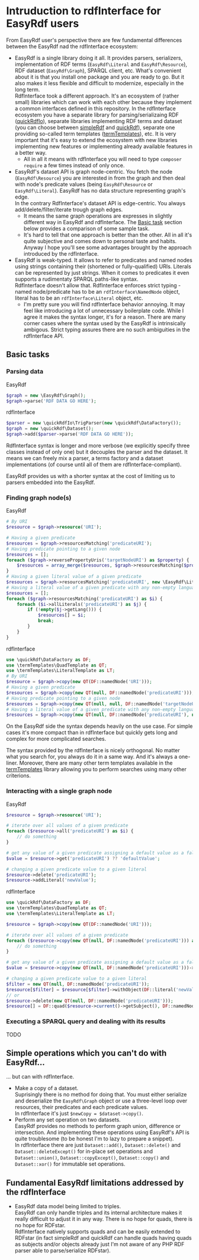 # Intruduction to rdfInterface for EasyRdf users

From EasyRdf user's perspective there are few fundamental differences between the EasyRdf nad the rdfInterface ecosystem:

* EasyRdf is a single library doing it all. It provides parsers, serializers, implementation of RDF terms (`EasyRdf\Literal` and `EasyRdf\Resource`), RDF dataset (`EasyRdf\Graph`), SPARQL client, etc.
  What's convenient about it is that you install one package and you are ready to go. But it also makes it less flexible and difficult to modernize, especially in the long term.  
  RdfInterface took a different approach. It's an ecosystem of (rather small) libraries which can work with each other because they implement a common interfaces defined in this repository.
  In the rdfInterface ecosystem you have a separate library for parsing/serializaing RDF ([quickRdfIo](https://github.com/sweetrdf/quickRdfIo)), separate libraries implementing RDF terms and dataset (you can choose between [simpleRdf](https://github.com/sweetrdf/simpleRdf) and [quickRdf](https://github.com/sweetrdf/quickRdf)), separate one providing so-called term templates ([termTemplates](https://github.com/sweetrdf/termTemplates)), etc. It is very important that it's easy to extend the ecosystem with new libraries implementing new features or implementing already available features in a better way.  
    *  All in all it means with rdfInterface you will need to type `composer require` a few times instead of only once.
* EasyRdf's dataset API is graph node-centric. You fetch the node (`EasyRdf\Resource`) you are interested in from the graph and then deal with node's predicate values (being `EasyRdf\Resource` or `EasyRdf\Literal`). EasyRdf has no data structure representing graph's edge.  
  In the contrary RdfInterface's dataset API is edge-centric. You always add/delete/filter/iterate trough graph edges.  
    * It means the same graph operations are expresses in slightly different way in EasyRdf and rdfInterface.
      The [Basic task](#basic-tasks) section below provides a comparison of some sample task.
    * It's hard to tell that one approach is better than the other. All in all it's quite subjective and comes down to personal taste and habits.
      Anyway I hope you'll see some advantages brought by the approach introduced by the rdfInterface.
* EasyRdf is weak-typed. It allows to refer to predicates and named nodes using strings containing their (shortened or fully-qualified) URIs.
  Literals can be represented by just strings.
  When it comes to predicates it even supports a rudimentaty SPARQL paths-like syntax.  
  RdfInterface doesn't allow that. RdfInterface enforces strict typing - named node/predicate has to be an `rdfInterface\NamedNode` object, literal has to be an `rdfInterface\Literal` object, etc.
    * I'm pretty sure you will find rdfInterface behavior annoying.
      It may feel like introducing a lot of unnecessary boilerplate code.
      While I agree it makes the syntax longer, it's for a reason.
      There are many corner cases where the syntax used by the EasyRdf is intrinsically ambigous.
      Strict typing assures there are no such ambiguities in the rdfInterface API.

## Basic tasks

### Parsing data

EasyRdf

```php
$graph = new \EasyRdf\Graph();
$graph->parse('RDF DATA GO HERE');
```

rdfInterface

```php
$parser = new \quickRdfIo\TrigParser(new \quickRdf\DataFactory());
$graph = new \quickRdf\Dataset();
$graph->add($parser->parse('RDF DATA GO HERE'));
```

RdfInterface syntax is longer and more verbose (we explicitly specify three classes instead of only one) but it decouples the parser and the dataset. It means we can freely mix a parser, a terms factory and a dataset implementations (of course until all of them are rdfInterface-compliant).

EasyRdf provides us with a shorter syntax at the cost of limiting us to parsers embedded into the EasyRdf.

### Finding graph node(s)

EasyRdf

```php
# By URI
$resource = $graph->resource('URI');

# Having a given predicate
$resources = $graph->resourcesMatching('predicateURI');
# Having predicate pointing to a given node
$resources = [];
foreach ($graph->reversePropertyUris('targetNodeURI') as $property) {
    $resources = array_merge($resources, $graph->resourcesMatching($property, $graph->resource('targetNodeURI')));
}
# Having a given literal value of a given predicate
$resources = $graph->resourcesMatching('predicateURI', new \EasyRdf\Literal('value'));
# Having a literal value of a given predicate with any non-empty language tag
$resources = [];
foreach ($graph->resourcesMatching('predicateURI') as $i) {
    foreach ($i->allLiterals('predicateURI') as $j) {
        if (!empty($j->getLang())) {
            $resources[] = $i;
            break;
        }
    }
}
```

rdfInterface
```php
use \quickRdf\DataFactory as DF;
use \termTemplates\QuadTemplate as QT;
use \termTemplates\LiteralTemplate as LT;
# By URI
$resource = $graph->copy(new QT(DF::namedNode('URI')));
# Having a given predicate
$resources = $graph->copy(new QT(null, DF::namedNode('predicateURI')));
# Having predicate pointing to a given node
$resources = $graph->copy(new QT(null, null, DF::namedNode('targetNodeURI')));
# Having a literal value of a given predicate with any non-empty language tag
$resources = $graph->copy(new QT(null, DF::namedNode('predicateURI'), new LT(null, LT::ANY, ''));
```

On the EasyRdf side the syntax depends heavily on the use case.
For simple cases it's more compact than in rdfInterface but quickly gets long and complex for more complicated searches.

The syntax provided by the rdfInterface is nicely orthogonal. No matter what you search for, you always do it in a same way. And it's always a one-liner.
Moreover, there are many other term templates available in the [termTemplates](https://github.com/sweetrdf/termTemplates) library allowing you to perform searches using many other criterions.

### Interacting with a single graph node

EasyRdf

```php
$resource = $graph->resource('URI');

# iterate over all values of a given predicate
foreach ($resource->all('predicateURI') as $i) {
    // do something
}

# get any value of a given predicate assigning a default value as a fallback
$value = $resource->get('predicateURI') ?? 'defaultValue';

# changing a given predicate value to a given literal
$resource->delete('predicateURI');
$resource->addLiteral('newValue');
```

rdfInterface

```php
use \quickRdf\DataFactory as DF;
use \termTemplates\QuadTemplate as QT;
use \termTemplates\LiteralTemplate as LT;

$resource = $graph->copy(new QT(DF::namedNode('URI')));

# iterate over all values of a given predicate
foreach ($resource->copy(new QT(null, DF::namedNode('predicateURI'))) as $i) {
    // do something
}

# get any value of a given predicate assigning a default value as a fallback
$value = $resource->copy(new QT(null, DF::namedNode('predicateURI')))->current() ?? 'defaultValue';

# changing a given predicate value to a given literal
$filter = new QT(null, DF::namedNode('predicateURI'));
$resource[$filter] = $resource[$filter]->withObject(DF::literal('newValue'));
// or
$resource->delete(new QT(null, DF::namedNode('predicateURI')));
$resource[] = DF::quad($resource->current()->getSubject(), DF::namedNode('predicateURI'), DF::literal('newValue'));
```



### Executing a SPARQL query and dealing with its results

TODO

## Simple operations which you can't do with EasyRdf...

... but can with rdfInterface.

* Make a copy of a dataset.\
  Suprisingly there is no method for doing that.
  You must either serialize and deserialize the `EasyRdf\Graph` object or use a three-level loop over resources, their predicates and each predicate values.\
  In rdfInterface it's just `$newCopy = $dataset->copy()`.
* Perform any set operation on two datasets.\
  EasyRdf provides no methods to perform graph union, difference or intersection.
  And implementing these operations using EasyRdf's API is quite troublesome (to be honest I'm to lazy to prepare a snippet).  
  In rdfInterface there are just `Dataset::add()`, `Dataset::delete()` and `Dataset::deleteExcept()` for in-place set operations and `Dataset::union()`, `Dataset::copyExcept()`, `Dataset::copy()` and `Dataset::xor()` for immutable set operations.

## Fundamental EasyRdf limitations addressed by the rdfInterface

* EasyRdf data model being limited to triples.\
  EasyRdf can only handle triples and its internal architecture makes it really difficult to adjust it in any way.
  There is no hope for quads, there is no hope for RDFstar.\
  RdfInterface natively supports quads and can be easily extended to RDFstar (in fact simpleRdf and quickRdf can handle quads having quads as subjects and/or objects already just I'm not aware of any PHP RDF parser able to parse/serialize RDFstar).

